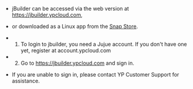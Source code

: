 * jBuilder can be accessed via the web version at https://jbuilder.ypcloud.com, <br> 
* or downloaded as a Linux app from the [Snap Store](https://snapcraft.io/jbuilder).

* 1. To login to jbuilder, you need a Jujue account. If you don't have one yet, register at account.ypcloud.com
* 2. Go to https://jbuilder.ypcloud.com and sign in. <br>
* If you are unable to sign in, please contact YP Customer Support for assistance. 
